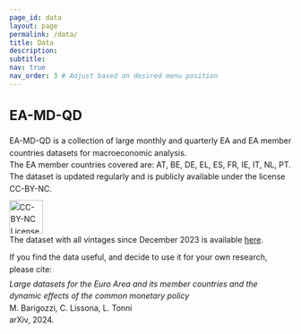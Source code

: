 ```yaml
---
page_id: data
layout: page
permalink: /data/
title: Data
description:
subtitle: 
nav: true
nav_order: 3 # Adjust based on desired menu position
---
```


<!-- Styles for collapsible sections -->
<style>
  .projects h2.category {
    cursor: default;
    font-weight: bold;
    font-size: 1.5rem;
  }

  html[data-theme="light"] .projects h2.category {
    color: var(--global-theme-color, #9b59b6) !important;
  }

  html[data-theme="dark"] .projects h2.category {
    color: var(--global-theme-color, #00bcd4) !important;
  }

  #content-1 {
    margin-top: 20px;
    margin-bottom: 20px;
  }

  .work-in-progress {
    margin-bottom: 15px;
  }

  .line-item {
    padding-left: 0px;
    line-height: 16pt;
  }
  
  .small-text {
    font-size: 0.8rem; /* Adjust the value as needed */
  }
</style>

<!-- DATA SECTION -->
<div class="projects">
  <h2 class="category">
    EA-MD-QD
  </h2>
</div>

<div id="content-1">
  <div class="work-in-progress">
    <div class="line-item">
        <div> EA-MD-QD is a collection of large monthly and quarterly EA and EA member countries datasets for macroeconomic analysis. </div>
        <div> The EA member countries covered are: AT, BE, DE, EL, ES, FR, IE, IT, NL, PT. </div>
        <div style="display: flex; align-items: center; margin-bottom: 10px;"> The dataset is updated regularly and is publicly available under the license CC-BY-NC. </div> <a href="https://creativecommons.org/licenses/by-nc/4.0/" target="_blank">
        <img src="https://licensebuttons.net/l/by-nc/4.0/88x31.png" alt="CC-BY-NC License" style="width: 60px; height: auto;"></a>
        <div style="margin-bottom: 10px;"> The dataset with all vintages since December 2023 is available 
              <a href="https://zenodo.org/records/14018642">here</a>. </div>
        <div style="margin-bottom: 5px;"> If you find the data useful, and decide to use it for your own research, please cite: </div>
        <div> <span><i>Large datasets for the Euro Area and its member countries and the dynamic effects of the common monetary policy</i></span> </div>
        <div class="small-text;"> M. Barigozzi, C. Lissona, L. Tonni </div> 
        <div class="small-text;"> arXiv, 2024. </div>
    </div>
  </div>
</div>

